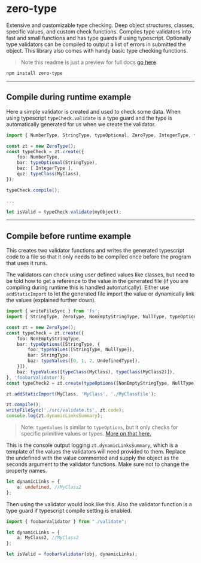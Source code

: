 # zero-type

Extensive and customizable type checking. Deep object structures, classes, specific values, and custom check functions. Compiles type validators into fast and small functions and has type guards if using typescript. Optionally type validators can be compiled to output a list of errors in submitted the object. This library also comes with handy basic type checking functions.

> Note this readme is just a preview for full docs [go here](https://github.com/dennisranish/zero-type/tree/master/docs#readme).


```
npm install zero-type
```

---
## Compile **during** runtime example
Here a simple validator is created and used to check some data. When using typescript `typeCheck.validate` is a type guard and the type is automatically generated for us when we create the validator.
```typescript
import { NumberType, StringType, typeOptional, ZeroType, IntegerType, typeClass } from 'zero-type';

const zt = new ZeroType();
const typeCheck = zt.create({
	foo: NumberType,
	bar: typeOptional(StringType),
	baz: [ IntegerType ],
	quz: typeClass(MyClass),
});

typeCheck.compile();

...

let isValid = typeCheck.validate(myObject);
```

---
## Compile **before** runtime example
This creates two validator functions and writes the generated typescript code to a file so that it only needs to be compiled once before the program that uses it runs.

The validators can check using user defined values like classes, but need to be told how to get a reference to the value in the generated file (if you are compiling during runtime this is handled automatically). Either use `addStaticImport` to let the generated file import the value or dynamically link the values (explained further down).

```typescript
import { writeFileSync } from 'fs';
import { StringType, ZeroType, NonEmptyStringType, NullType, typeOptions, UndefinedType, typeValues } from 'zero-type';

const zt = new ZeroType();
const typeCheck = zt.create({
	foo: NonEmptyStringType,
	bar: typeOptions([StringType, {
		foo: typeValues([StringType, NullType]),
		bar: StringType,
		baz: typeValues([0, 1, 2, UndefinedType]),
	}]),
	baz: typeValues([typeClass(MyClass), typeClass(MyClass2)]),
}, 'foobarValidator');
const typeCheck2 = zt.create(typeOptions([NonEmptyStringType, NullType]), 'validator2');

zt.addStaticImport(MyClass, 'MyClass', './MyClassFile');

zt.compile();
writeFileSync('./src/validate.ts', zt.code);
console.log(zt.dynamicLinksSummary);
```
> Note: `typeValues` is similar to `typeOptions`, but it only checks for specific primitive values or types. [More on that here.](https://github.com/dennisranish/zero-type/blob/master/docs/building.md)

This is the console output logging `zt.dynamicLinksSummary`, which is a template of the values the validators will need provided to them. Replace the undefined with the value commented and supply the object as the seconds argument to the validator functions. Make sure not to change the property names.

```typescript
let dynamicLinks = {
	a: undefined, //MyClass2
};
```

Then using the validator would look like this. Also the validator function is a type guard if typescript compile setting is enabled.

```typescript
import { foobarValidator } from "./validate";

let dynamicLinks = {
	a: MyClass2, //MyClass2
};

let isValid = foobarValidator(obj, dynamicLinks);
```
